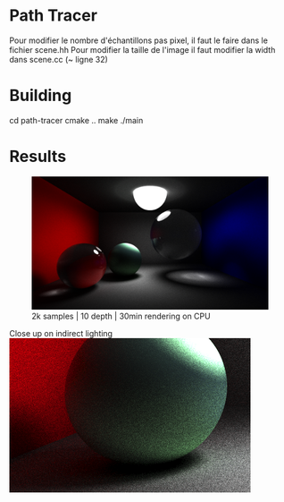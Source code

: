 # Path Tracer


Pour modifier le nombre d'échantillons pas pixel, il faut le faire dans le fichier scene.hh
Pour modifier la taille de l'image il faut modifier la width dans scene.cc (~ ligne 32)


# Building

cd path-tracer
cmake ..
make
./main

# Results
<figure>
  <img
  src="https://github.com/Filmoo/Path-Tracer/blob/main/finalv2.png"
  alt="A beautiful path tracer rendered image (:">
  <figcaption>2k samples | 10 depth | 30min rendering on CPU</figcaption>
</figure>


Close up on indirect lighting
![Close up on indirect lighting](https://github.com/Filmoo/Path-Tracer/blob/main/indrect1.png)

